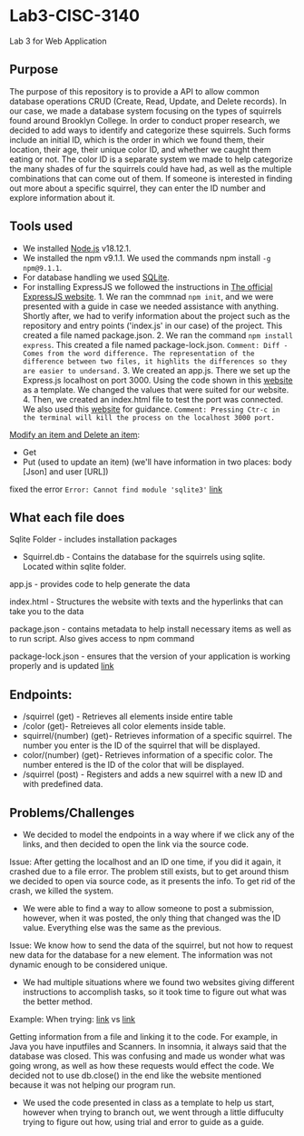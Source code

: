 # Lab3-CISC-3140

Lab 3 for Web Application

## Purpose

The purpose of this repository is to provide a API to allow common database operations CRUD (Create, Read, Update, and Delete records). In our case, we made a database system focusing on the types of squirrels found around Brooklyn College. In order to conduct proper research, we decided to add ways to identify and categorize these squirrels. Such forms include an initial ID, which is the order in which we found them, their location, their age, their unique color ID, and whether we caught them eating or not. The color ID is a separate system we made to help categorize the many shades of fur the squirrels could have had, as well as the multiple combinations that can come out of them. If someone is interested in finding out more about a specific squirrel, they can enter the ID number and explore information about it.

## Tools used

- We installed [Node.js](https://nodejs.org/en/) v18.12.1.
- We installed the npm v9.1.1. We used the commands npm install `-g npm@9.1.1`.
- For database handling we used [SQLite](https://www.sqlite.org/index.html).
- For installing ExpressJS we followed the instructions in [The official ExpressJS website](https://expressjs.com/en/starter/installing.html). 1. We ran the commnad `npm init`, and we were presented with a guide in case we needed assistance with anything. Shortly after, we had to verify information about the project such as the repository and entry points ('index.js' in our case) of the project. This created a file named package.json. 2. We ran the command `npm install express`. This created a file named package-lock.json.
  `Comment: Diff - Comes from the word difference. The representation of the difference between two files, it highlits the differences so they are easier to undersand.` 3. We created an app.js. There we set up the Express.js localhost on port 3000. Using the code shown in this [website](https://javascript.plainenglish.io/deploying-a-localhost-server-with-node-js-and-express-js-58775f098407) as a template. We changed the values that were suited for our website. 4. Then, we created an index.html file to test the port was connected. We also used this [website](https://expressjs.com/en/starter/hello-world.html) for guidance.
  `Comment: Pressing Ctr-c in the terminal will kill the process on the localhost 3000 port.`

[Modify an item and Delete an item](https://www.youtube.com/watch?v=cqapa6mI3jE):

- Get
- Put (used to update an item) (we'll have information in two places: body [Json] and user [URL])

fixed the error `Error: Cannot find module 'sqlite3'` [link](https://www.sqlitetutorial.net/sqlite-nodejs/connect/)


## What each file does

Sqlite Folder - includes installation packages
- Squirrel.db - Contains the database for the squirrels using sqlite. Located within sqlite folder.

app.js - provides code to help generate the data

index.html - Structures the website with texts and the hyperlinks that can take you to the data

package.json - contains metadata to help install necessary items as well as to run script. Also gives access to npm command

package-lock.json - ensures that the version of your application is working properly and is updated [link](https://www.geeksforgeeks.org/difference-between-package-json-and-package-lock-json-files/#:~:text=package.-,lock.,and%20save%20it%20in%20package.)


## Endpoints:

- /squirrel (get) - Retrieves all elements inside entire table
- /color (get)- Retreieves all color elements inside table. 
- squirrel/(number) (get)- Retrieves information of a specific squirrel. The number you enter is the ID of the squirrel that will be displayed. 
- color/(number) (get)- Retrieves information of a specific color. The number entered is the ID of the color that will be displayed.
- /squirrel (post) - Registers and adds a new squirrel with a new ID and with predefined data. 


## Problems/Challenges

- We decided to model the endpoints in a way where if we click any of the links, and then decided to open the link via the source code.

Issue: After getting the localhost and an ID one time, if you did it again, it crashed due to a file error. The problem still exists, but to get around thism we decided to open via source code, as it presents the info. To get rid of the crash, we killed the system. 


- We were able to find a way to allow someone to post a submission, however, when it was posted, the only thing that changed was the ID value. Everything else was the same as the previous. 

Issue: We know how to send the data of the squirrel, but not how to request new data for the database for a new element. The information was not dynamic enough to be considered unique. 


- We had multiple situations where we found two websites giving different instructions to accomplish tasks, so it took time to figure out what was the better method.

Example: When trying: [link]() vs [link](https://www.sqlitetutorial.net/sqlite-nodejs/insert/)

Getting information from a file and linking it to the code. For example, in Java you have inputfiles and Scanners. In insomnia, it always said that the database was closed. This was confusing and made us wonder what was going wrong, as well as how these requests would effect the code. We decided not to use db.close() in the end like the website mentioned because it was not helping our program run. 


- We used the code presented in class as a template to help us start, however when trying to branch out, we went through a little diffuculty trying to figure out how, using trial and error to guide as a guide.

